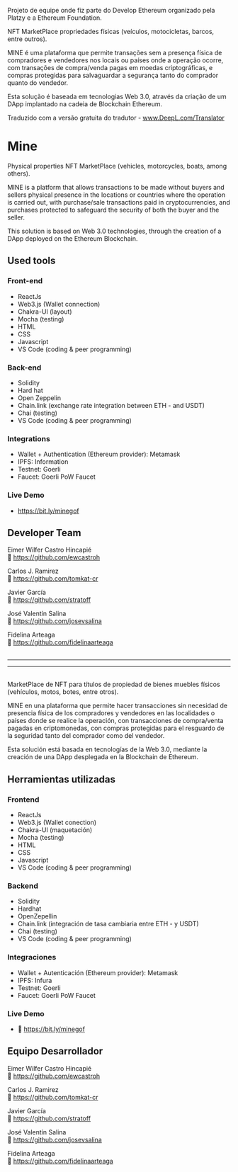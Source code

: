 Projeto de equipe onde fiz parte do Develop Ethereum organizado pela Platzy e a Ethereum Foundation.

NFT MarketPlace propriedades físicas (veículos, motocicletas, barcos, entre outros).

MINE é uma plataforma que permite transações sem a presença física de compradores e vendedores nos locais ou países onde a operação ocorre, com transações de compra/venda pagas em moedas criptográficas, e compras protegidas para salvaguardar a segurança tanto do comprador quanto do vendedor.

Esta solução é baseada em tecnologias Web 3.0, através da criação de um DApp implantado na cadeia de Blockchain Ethereum.


Traduzido com a versão gratuita do tradutor - www.DeepL.com/Translator

# Mine

Physical properties NFT MarketPlace (vehicles, motorcycles, boats, among others).

MINE is a platform that allows transactions to be made without buyers and sellers physical presence in the locations or countries where the operation is carried out, with purchase/sale transactions paid in cryptocurrencies, and purchases protected to safeguard the security of both the buyer and the seller.

This solution is based on Web 3.0 technologies, through the creation of a DApp deployed on the Ethereum Blockchain.

## Used tools

### Front-end

- ReactJs
- Web3.js (Wallet connection)
- Chakra-UI (layout)
- Mocha (testing)
- HTML
- CSS
- Javascript
- VS Code (coding & peer programming)

### Back-end

- Solidity
- Hard hat
- Open Zeppelin
- Chain.link (exchange rate integration between ETH - and USDT)
- Chai (testing)
- VS Code (coding & peer programming)

### Integrations

- Wallet + Authentication (Ethereum provider): Metamask
- IPFS: Information
- Testnet: Goerli
- Faucet: Goerli PoW Faucet

### Live Demo

- https://bit.ly/minegof


## Developer Team

Eimer Wilfer Castro Hincapié<br />
🔗 https://github.com/ewcastroh

Carlos J. Ramirez<br />
🔗 https://github.com/tomkat-cr

Javier García<br />
🔗 https://github.com/stratoff

José Valentín Salina<br />
🔗 https://github.com/josevsalina

Fidelina Arteaga<br />
🔗 https://github.com/fidelinaarteaga 
<br /><br />
<hr/>
<hr/>
<br />
MarketPlace de NFT para títulos de propiedad de bienes muebles físicos (vehículos, motos, botes, entre otros).

MINE en una plataforma que permite hacer transacciones sin necesidad de presencia física de los compradores y vendedores en las localidades o países donde se realice la operación, con transacciones de compra/venta pagadas en criptomonedas, con compras protegidas para el resguardo de la seguridad tanto del comprador como del vendedor.

Esta solución está basada en tecnologías de la Web 3.0, mediante la creación de una DApp desplegada en la Blockchain de Ethereum.

## Herramientas utilizadas

### Frontend

- ReactJs
- Web3.js (Wallet conection)
- Chakra-UI (maquetación)
- Mocha (testing)
- HTML
- CSS
- Javascript
- VS Code (coding & peer programming)

### Backend

- Solidity
- Hardhat
- OpenZepellin
- Chain.link (integración de tasa cambiaria entre ETH - y USDT)
- Chai (testing)
- VS Code (coding & peer programming)

### Integraciones

- Wallet + Autenticación (Ethereum provider): Metamask
- IPFS: Infura
- Testnet: Goerli
- Faucet: Goerli PoW Faucet

### Live Demo

- 🔗 https://bit.ly/minegof 


## Equipo Desarrollador

Eimer Wilfer Castro Hincapié<br />
🔗 https://github.com/ewcastroh

Carlos J. Ramirez<br />
🔗 https://github.com/tomkat-cr

Javier García<br />
🔗 https://github.com/stratoff

José Valentín Salina<br />
🔗 https://github.com/josevsalina

Fidelina Arteaga<br />
🔗 https://github.com/fidelinaarteaga 
